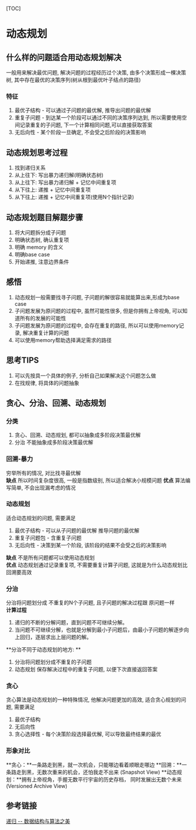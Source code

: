 [TOC]

# 动态规划

## 什么样的问题适合用动态规划解决
一般用来解决最优问题, 解决问题的过程经历过个决策, 由多个决策形成一棵决策树, 其中存在最优的决策序列(树从根到最优叶子结点的路径)  
### 特征
1. 最优子结构 - 可以通过子问题的最优解, 推导出问题的最优解
2. 重复子问题 - 到达某一个阶段可以通过不同的决策序列达到, 所以需要使用空间记录重复的子问题, 下一个计算相同问题,可以直接获取答案
3. 无后向性 - 某个阶段一旦确定, 不会受之后阶段的决策影响

## 动态规划思考过程
1. 找到递归关系
2. 从上往下: 写出暴力递归解(明确状态树)
3. 从上往下: 写出暴力递归解 + 记忆中间重复项
4. 从下往上: 递推 + 记忆中间重复项
5. 从下往上: 递推 + 记忆中间重复项(使用N个指针记录)

## 动态规划题目解题步骤
1. 将大问题拆分成子问题
2. 明确状态树, 确认重复项
3. 明确 memory 的含义
4. 明确base case
5. 开始递推, 注意边界条件

## 感悟
1. 动态规划一般需要找寻子问题, 子问题的解很容易就能算出来,形成为base case
2. 子问题发展为原问题的过程中, 虽然可能性很多, 但是你拥有上帝视角, 可以知道所有的发展的可能性
3. 子问题发展为原问题的过程中, 会存在重复的路径, 所以可以使用memory记录, 解决重复计算的问题
4. 可以使用memory帮助选择满足需求的路径

## 思考TIPS
1. 可以先按具一个具体的例子, 分析自己如果解决这个问题怎么做
2. 在找规律, 将具体的问题抽象

## 贪心、分治、回溯、动态规划
### 分类
1. 贪心、回溯、动态规划, 都可以抽象成多阶段决策最优解
2. 分治 不能抽象成多阶段决策最优解

### 回溯-暴力
穷举所有的情况, 对比找寻最优解  
**缺点** 所以时间复杂度很高, 一般是指数级别, 所以适合解决小规模问题
**优点** 算法编写简单, 不会出现漏考虑的情况  

### 动态规划
适合动态规划的问题, 需要满足   
1. 最优子结构 - 可以从子问题的最优解 推导问题的最优解
2. 重复子问题包 - 含重复子问题
3. 无后向性 - 决策到某一个阶段, 该阶段的结果不会受之后的决策影响  

**缺点** 不是所有问题都可以使用动态规划  
**优点** 动态规划通过记录重复项, 不需要重复计算子问题, 这就是为什么动态规划比回溯要高效  

### 分治
分治将问题划分成 不重复的N个子问题, 且子问题的解决过程跟 原问题一样  
**计算过程**
1. 递归的不断的分解问题，直到问题不可继续分解。
2. 当问题不可继续分解，也就是分解到最小子问题后，由最小子问题的解逐步向上回归，逐层求出上层问题的解。

**分治不同于动态规划的地方: **  
1. 分治将问题划分成不重复的子问题
2. 动态规划 保存解决过程中的重复子问题, 以便下次直接返回答案

### 贪心
贪心算法是动态规划的一种特殊情况, 他解决问题更加的高效, 适合贪心规划的问题, 需要满足
1. 最优子结构
2. 无后向性
3. 贪心选择性 - 每个决策阶段选择最优解, 可以导致最终结果的最优

### 形象对比
**贪心：**一条路走到黑，就一次机会，只能哪边看着顺眼走哪边
**回溯：**一条路走到黑，无数次重来的机会，还怕我走不出来 (Snapshot View)
**动态规划：**拥有上帝视角，手握无数平行宇宙的历史存档， 同时发展出无数个未来 (Versioned Archive View)

## 参考链接

[递归 -- 数据结构与算法之美](https://time.geekbang.org/column/article/74788)